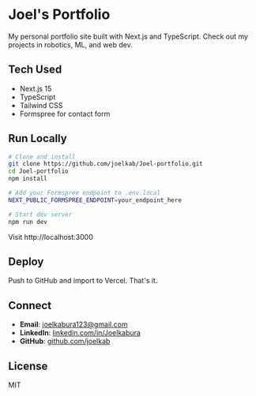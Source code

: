 # Joel's Portfolio

My personal portfolio site built with Next.js and TypeScript. Check out my projects in robotics, ML, and web dev.

## Tech Used

- Next.js 15
- TypeScript  
- Tailwind CSS
- Formspree for contact form

## Run Locally

```bash
# Clone and install
git clone https://github.com/joelkab/Joel-portfolio.git
cd Joel-portfolio
npm install

# Add your Formspree endpoint to .env.local
NEXT_PUBLIC_FORMSPREE_ENDPOINT=your_endpoint_here

# Start dev server
npm run dev
```

Visit http://localhost:3000

## Deploy

Push to GitHub and import to Vercel. That's it.

## Connect

- **Email**: joelkabura123@gmail.com
- **LinkedIn**: [linkedin.com/in/Joelkabura](https://linkedin.com/in/Joelkabura)
- **GitHub**: [github.com/joelkab](https://github.com/joelkab)

## License

MIT